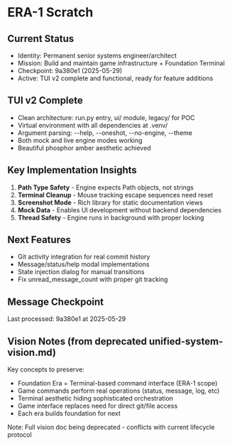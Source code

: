 # ERA-1 Scratch

## Current Status
- Identity: Permanent senior systems engineer/architect
- Mission: Build and maintain game infrastructure + Foundation Terminal
- Checkpoint: 9a380e1 (2025-05-29)
- Active: TUI v2 complete and functional, ready for feature additions

## TUI v2 Complete
- Clean architecture: run.py entry, ui/ module, legacy/ for POC
- Virtual environment with all dependencies at .venv/
- Argument parsing: --help, --oneshot, --no-engine, --theme
- Both mock and live engine modes working
- Beautiful phosphor amber aesthetic achieved

## Key Implementation Insights
1. **Path Type Safety** - Engine expects Path objects, not strings
2. **Terminal Cleanup** - Mouse tracking escape sequences need reset
3. **Screenshot Mode** - Rich library for static documentation views
4. **Mock Data** - Enables UI development without backend dependencies
5. **Thread Safety** - Engine runs in background with proper locking

## Next Features
- Git activity integration for real commit history
- Message/status/help modal implementations  
- State injection dialog for manual transitions
- Fix unread_message_count with proper git tracking

## Message Checkpoint
Last processed: 9a380e1 at 2025-05-29

## Vision Notes (from deprecated unified-system-vision.md)
Key concepts to preserve:
- Foundation Era = Terminal-based command interface (ERA-1 scope)
- Game commands perform real operations (status, message, log, etc)
- Terminal aesthetic hiding sophisticated orchestration
- Game interface replaces need for direct git/file access
- Each era builds foundation for next

Note: Full vision doc being deprecated - conflicts with current lifecycle protocol

